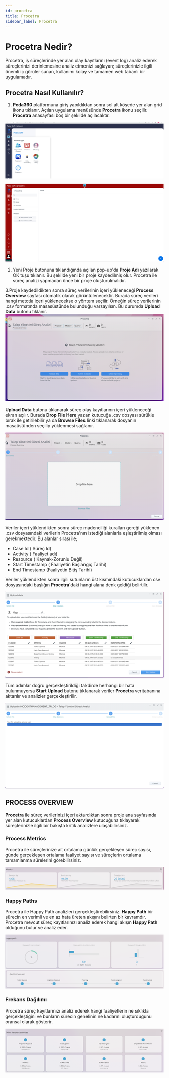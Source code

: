 ```yaml
---
id: procetra
title: Procetra
sidebar_label: Procetra
---
```


# Procetra Nedir?

Procetra, iş süreçlerinde yer alan olay kayıtlarını (event log) analiz ederek süreçlerinizi derinlemesine analiz etmenizi sağlayan; süreçlerinizle ilgili önemli iç görüler sunan, kullanımı kolay ve tamamen web tabanlı bir uygulamadır.

## Procetra Nasıl Kullanılır?

1. **Peda360** platformuna giriş yapıldıktan sonra sol alt köşede yer alan grid ikonu tıklanır. Açılan uygulama menüsünde **Procetra** ikonu seçilir. **Procetra** anasayfası boş bir şekilde açılacaktır.

![Procetra Giriş](../images/p_giris1.png)

![Proje Kayıt](../images/p_giris2.png)

2. Yeni Proje butonuna tıklandığında açılan pop-up'da **Proje Adı** yazılarak OK tuşu tıklanır. Bu şekilde yeni bir proje kaydedilmiş olur. Procetra ile süreç analizi yapmadan önce bir proje oluşturulmalıdır. 

3.Proje kaydedildikten sonra süreç verilerinin içeri yükleneceği **Process Overview** sayfası otomatik olarak görüntülenecektir. Burada süreç verileri hangi metotla içeri yüklenecekse o yöntem seçilir. Örneğin süreç verilerinin .csv formatında masasüstünde bulunduğu varsayılsın. Bu durumda **Upload Data** butonu tıklanır.
![Upload Data](../images/p05.png)

**Upload Data** butonu tıklanarak süreç olay kayıtlarının içeri yükleneceği ekran açılır. Burada **Drop File Here** yazan kutucuğa .csv dosyası sürükle bırak ile getirilebilir ya da **Browse Files** linki tıklanarak dosyanın masaüstünden seçilip yüklenmesi sağlanır.

![Upload Data](../images/p06.png)

Veriler içeri yüklendikten sonra süreç madenciliği kuralları gereği yüklenen .csv dosyasındaki verilerin Procetra'nın istediği alanlarla eşleştirilmiş olması gerekmektedir. Bu alanlar sırası ile;

* Case Id ( Süreç Id)
* Activity ( Faaliyet adı)
* Resource ( Kaynak-Zorunlu Değil)
* Start Timestamp ( Faaliyetin Başlangıç Tarihi)
* End Timestamp (Faaliyetin Bitiş Tarihi)

Veriler yüklendikten sonra ilgili sutunların üst kısmındaki kutucuklardan csv dosyasındaki başlığın **Procetra**'daki hangi alana denk geldiği belirtilir.

![Upload Data](../images/p07.png)

Tüm adımlar doğru gerçekleştirildiği takdirde herhangi bir hata bulunmuyorsa **Start Upload** butonu tıklanarak veriler **Procetra** veritabanına aktarılır ve analizler gerçekleştirilir.

![Upload Data](../images/p08.png)

## PROCESS OVERVIEW

**Procetra** ile süreç verilerinizi içeri aktardıktan sonra proje ana sayfasında yer alan kutucuklardan **Process Overview** kutucuğuna tıklayarak süreçlerinizle ilgili bir bakışta kritik analizlere ulaşabilirsiniz.

### Process Metrics

Procetra ile süreçlerinize ait ortalama günlük gerçekleşen süreç sayısı, günde gerçekleşen ortalama faaliyet sayısı ve süreçlerin ortalama tamamlanma sürelerini görebilirsiniz.

![Process Metrics](../images/p09.png)

### Happy Paths

Procetra ile Happy Path analizleri gerçekleştirebilirsiniz. **Happy Path** bir sürecin en verimli ve en az hata üreten akışını belirten bir kavramdır. Procetra mevcut süreç kayıtlarınızı analiz ederek hangi akışın **Happy Path** olduğunu bulur ve analiz eder.

![Upload Data](../images/p10.png)
![Upload Data](../images/p11.png)

### Frekans Dağılımı

Procetra süreç kayıtlarınızı analiz ederek hangi faaliyetlerin ne sıklıkla gerçekleştiğini ve bunların sürecin genelinin ne kadarını oluşturduğunu oransal olarak gösterir.

![Upload Data](../images/p12.png)
